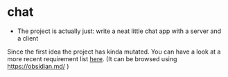 # chat

-   The project is actually just: write a neat little chat app with a server and a client

Since the first idea the project has kinda mutated.
You can have a look at a more recent requirement list [here](https://github.com/stho32/LocalNetAppChat/blob/main/Documentation/Index.md).
(It can be browsed using https://obsidian.md/ )
